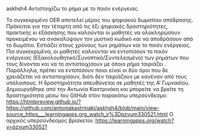 askhsh4
Αντιστοιχίζω το ρήμα με το ποιόν ενέργειας.  

Το συγκεκριμένο OER αποτελεί μέρος του ψηφιακού δωματίου απόδρασης. Πρόκειται για την τέταρτη από τις έξι ψηφιακές δραστηριότητες, πρακτικής κι εξάσκησης που καλούνται οι μαθητές να ολοκληρώσουν προκειμένου να ανακαλύψουν τον μυστικό κωδικό και να αποδράσουν από το δωμάτιο. Εστιάζει στους χρόνους των ρημάτων και το ποιόν ενέργειας. Πιο συγκεκριμένα, οι μαθητές καλούνται να εντοπίσουν το ποιόν ενέργειας (Εξακολουθητικό/Συνοπτικό/Συντελεσμένο) των ρημάτων που τους δίνονται και να το αντιστοιχίσουν με όποιο ρήμα ταιριάζει . Παράλληλα, πρέπει να εντοπίσουν ποιοι είναι οι δύο όροι που δε χρειάζεται να αντιστοιχίσουν, διότι δεν ταιριάζουν με κανέναν από τους υπόλοιπους. 
Η δραστηριότητα απευθύνεται σε μαθητές της Α’ Γυμνασίου. 
Δημιουργήθηκε από την Αντωνία Καστρινάκη και μπορείτε να βρείτε τη δραστηριότητα μέσω του GitHub στον παρακάτω υπερσύνδεσμο: 
https://htmlpreview.github.io/?https://github.com/antoniakastrinaki/askhsh4/blob/main/view-source_https___learningapps.org_watch_v%3Dpzvum330521.html
Ο αρχικός υπερσύνδεσμος βρίσκεται: https://learningapps.org/watch?v=pzvum330521
